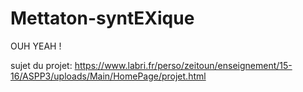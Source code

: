 # Mettaton-syntEXique
OUH YEAH !



sujet du projet: https://www.labri.fr/perso/zeitoun/enseignement/15-16/ASPP3/uploads/Main/HomePage/projet.html
